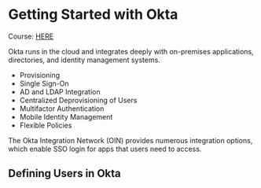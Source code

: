 # Getting Started with Okta

Course: [HERE](https://www.udemy.com/course/getting-started-with-okta/)

Okta runs in the cloud and integrates deeply with on-premises applications, directories, and identity management systems.

* Provisioning
* Single Sign-On
* AD and LDAP Integration
* Centralized Deprovisioning of Users
* Multifactor Authentication
* Mobile Identity Management
* Flexible Policies

The Okta Integration Network (OIN) provides numerous integration options, which enable SSO login for apps that users need to access.

## Defining Users in Okta


